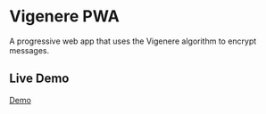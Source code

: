 # Vigenere PWA
A progressive web app that uses the Vigenere algorithm to encrypt messages.

## Live Demo
[Demo](https://www.royvoetman.nl/demos/vigenere/)
